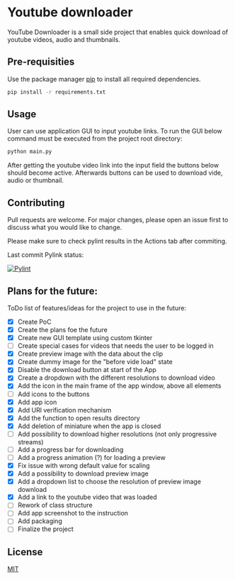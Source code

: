 # Youtube downloader

YouTube Downloader is a small side project that enables quick download of youtube videos, audio and thumbnails.

## Pre-requisities

Use the package manager [pip](https://pip.pypa.io/en/stable/) to install all
required dependencies.

```bash
pip install -r requirements.txt
```

## Usage

User can use application GUI to input youtube links. To run the GUI below command must be executed from the project root directory:

```bash
python main.py
```

After getting the youtube video link into the input field the buttons below should become active. Afterwards buttons can be used to download vide, audio or thumbnail.

## Contributing

Pull requests are welcome. For major changes, please open an issue first
to discuss what you would like to change.

Please make sure to check pylint results in the Actions tab after commiting.

Last commit Pylink status:

[![Pylint](https://github.com/WojMam/youtube-downloader/actions/workflows/pylint.yml/badge.svg)](https://github.com/WojMam/youtube-downloader/actions/workflows/pylint.yml)

## Plans for the future:

ToDo list of features/ideas for the project to use in the future:

- [x] Create PoC
- [x] Create the plans foe the future
- [x] Create new GUI template using custom tkinter
- [ ] Create special cases for videos that needs the user to be logged in
- [x] Create preview image with the data about the clip
- [x] Create dummy image for the "before vide load" state
- [x] Disable the download button at start of the App
- [x] Create a dropdown with the different resolutions to download video
- [x] Add the icon in the main frame of the app window, above all elements
- [ ] Add icons to the buttons
- [x] Add app icon
- [x] Add URl verification mechanism
- [x] Add the function to open results directory
- [x] Add deletion of miniature when the app is closed
- [ ] Add possibility to download higher resolutions (not only progressive streams)
- [ ] Add a progress bar for downloading
- [ ] Add a progress animation (?) for loading a preview
- [x] Fix issue with wrong default value for scaling
- [x] Add a possibility to download preview image
- [x] Add a dropdown list to choose the resolution of preview image download
- [x] Add a link to the youtube video that was loaded
- [ ] Rework of class structure
- [ ] Add app screenshot to the instruction
- [ ] Add packaging 
- [ ] Finalize the project

## License

[MIT](https://choosealicense.com/licenses/mit/)
